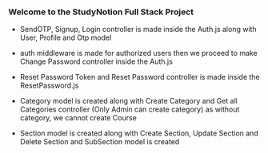 ### Welcome to the StudyNotion Full Stack Project

- SendOTP, Signup, Login controller is made inside the Auth.js along with User, Profile and Otp model

- auth middleware is made for authorized users then we proceed to make Change Password controller inside the Auth.js

- Reset Password Token and Reset Password controller is made inside the ResetPassword.js

- Category model is created along with Create Category and Get all Categories controller (Only Admin can create category) as without category, we cannot create Course

- Section model is created along with Create Section, Update Section and Delete Section and SubSection model is created